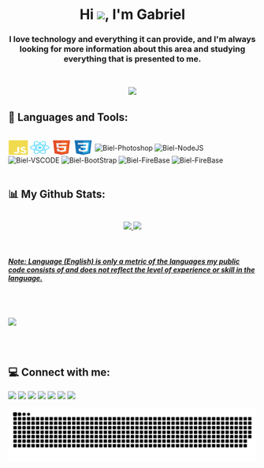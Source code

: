 <h1 align="center">Hi <img src="https://raw.githubusercontent.com/MartinHeinz/MartinHeinz/master/wave.gif" width="30px">, I'm Gabriel</h1>
<h3 align="center">I love technology and everything it can provide, and I'm always looking for more information about this area and studying everything that is presented to me.</h3> <br>


<p align="center">
    <a href="https://github.com/degabrielofi">
        <img src="https://github-readme-streak-stats.herokuapp.com/?user=degabrielofi&theme=black-ice&hide_border=true&stroke=0000&background=060A0CD0"/>
    </a>
</p>



## 🚀 Languages and Tools:



<div style="display: inline_block"><br>
  <img align="center" alt="Biel-Js" height="30" width="40" src="https://raw.githubusercontent.com/devicons/devicon/master/icons/javascript/javascript-plain.svg">
  <img align="center" alt="Biel-React" height="30" width="40" src="https://raw.githubusercontent.com/devicons/devicon/master/icons/react/react-original.svg">
  <img align="center" alt="Biel-HTML" height="30" width="40" src="https://raw.githubusercontent.com/devicons/devicon/master/icons/html5/html5-original.svg">
  <img align="center" alt="Biel-CSS" height="30" width="40" src="https://raw.githubusercontent.com/devicons/devicon/master/icons/css3/css3-original.svg">
  <img align="center" alt="Biel-Photoshop" height="30" width="40" src="https://cdn.jsdelivr.net/gh/devicons/devicon/icons/photoshop/photoshop-line.svg">
  <img align="center" alt="Biel-NodeJS" height="30" width="40" src="https://cdn.jsdelivr.net/gh/devicons/devicon/icons/nodejs/nodejs-original.svg">
  <img align="center" alt="Biel-VSCODE" height="30" width="40" src="https://cdn.jsdelivr.net/gh/devicons/devicon/icons/vscode/vscode-original.svg">
  <img align="center" alt="Biel-BootStrap" height="30" width="40" src="https://cdn.jsdelivr.net/gh/devicons/devicon/icons/bootstrap/bootstrap-plain.svg">
  <img align="center" alt="Biel-FireBase" height="30" width="40" src="https://cdn.jsdelivr.net/gh/devicons/devicon/icons/firebase/firebase-plain.svg">
  <img align="center" alt="Biel-FireBase" height="30" width="40" src="https://cdn.jsdelivr.net/gh/devicons/devicon/icons/illustrator/illustrator-plain.svg">
    
  
 
</div>

<br>

 ##  📊 My Github Stats:
<br>
  <div align="center">
    <a href="https://github.com/degabrielofi">
    <img height="165em" src="https://github-readme-stats.vercel.app/api?username=degabrielofi&show_icons=true&theme=react&include_all_commits=true&count_private=true"/>
    <img height="165em" src="https://github-readme-stats.vercel.app/api/top-langs/?username=degabrielofi&layout=compact&langs_count=7&theme=react"/>
</div>
<br/>


<br>
  
 
<h5>Note: Language (English) is only a metric of the languages my public code consists of and does not reflect the level of experience or skill in the language. </h5>

<br/>
<br/>
 
 

  <a href="https://github.com/degabrielofi"><img src="https://activity-graph.herokuapp.com/graph?username=degabrielofi&bg_color=0D1117&color=5BCDEC&line=5BCDEC&point=FFFFFF&hide_border=true" /></a>

  <br/>
<br/>

  ## 💻 Connect with me: 

<div> 
  <a href="https://www.youtube.com/channel/UCqbt7ISERfNi_H0k0ZTN0WQ" target="_blank"><img src="https://img.shields.io/badge/YouTube-FF0000?style=for-the-badge&logo=youtube&logoColor=white" target="_blank"></a>
  <a href="https://www.instagram.com/degabrielofi_" target="_blank"><img src="https://img.shields.io/badge/-Instagram-%23E4405F?style=for-the-badge&logo=instagram&logoColor=white" target="_blank"></a>
 	<a href="https://www.twitch.tv/degabrielofi_" target="_blank"><img src="https://img.shields.io/badge/Twitch-9146FF?style=for-the-badge&logo=twitch&logoColor=white" target="_blank"></a>
   <a href="https://twitter.com/DeGabrielOFI_" target="_blank"><img src="https://img.shields.io/badge/Twitter-1DA1F2?style=for-the-badge&logo=twitter&logoColor=white" target="_blank"></a> 
 <a href="https://discord.gg/dXXmj4YHjs" target="_blank"><img src="https://img.shields.io/badge/Discord-7289DA?style=for-the-badge&logo=discord&logoColor=white" target="_blank"></a> 
  <a href = "mailto:contatodegabrielofi@gmail.com"><img src="https://img.shields.io/badge/-Gmail-%23333?style=for-the-badge&logo=gmail&logoColor=white" target="_blank"></a>
  <a href="https://www.linkedin.com/in/gabriel-silva-04478421b/" target="_blank"><img src="https://img.shields.io/badge/-LinkedIn-%230077B5?style=for-the-badge&logo=linkedin&logoColor=white" target="_blank"></a> 
 
  ![Snake animation](https://github.com/degabrielofi/degabrielofi/blob/output/github-contribution-grid-snake.svg)
 
</div>
